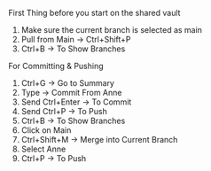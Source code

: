 First Thing before you start on the shared vault
1. Make sure the current branch is selected as main
2. Pull from Main → Ctrl+Shift+P
3. Ctrl+B → To Show Branches



For Committing & Pushing
1. Ctrl+G → Go to Summary
2. Type → Commit From Anne
3. Send Ctrl+Enter → To Commit
4. Send Ctrl+P → To Push
5. Ctrl+B → To Show Branches
6. Click on Main
7. Ctrl+Shift+M → Merge into Current Branch
8. Select Anne
9. Ctrl+P → To Push